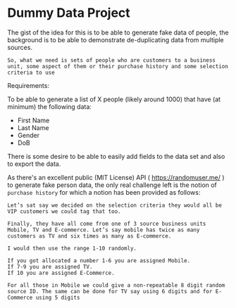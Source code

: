 # Dummy Data Project

The gist of the idea for this is to be able to generate fake data of people, the background is to be able to demonstrate de-duplicating data from multiple sources.

```
So, what we need is sets of people who are customers to a business unit, some aspect of them or their purchase history and some selection criteria to use
```

Requirements:

To be able to generate a list of X people (likely around 1000) that have (at minimum) the following data:
- First Name
- Last Name
- Gender
- DoB

There is some desire to be able to easily add fields to the data set and also to export the data.

As there's an excellent public (MIT License) API ( https://randomuser.me/ ) to generate fake person data, the only real challenge left is the notion of `purchase history` for which a notion has been provided as follows:

```
Let’s sat say we decided on the selection criteria they would all be VIP customers we could tag that too.

Finally, they have all come from one of 3 source business units Mobile, TV and E-commerce. Let’s say mobile has twice as many customers as TV and six times as many as E-commerce. 

I would then use the range 1-10 randomly. 

If you got allocated a number 1-6 you are assigned Mobile.
If 7-9 you are assigned TV.
If 10 you are assigned E-Commerce. 

For all those in Mobile we could give a non-repeatable 8 digit random source ID. The same can be done for TV say using 6 digits and for E-Commerce using 5 digits
```